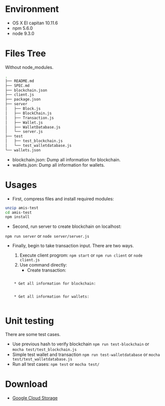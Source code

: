 # Environment
* OS X EI capitan 10.11.6
* npm 5.6.0
* node 9.3.0

# Files Tree
Without node_modules.

```bash
.
├── README.md
├── SPEC.md
├── blockchain.json
├── client.js
├── package.json
├── server
│   ├── Block.js
│   ├── BlockChain.js
│   ├── Transaction.js
│   ├── Wallet.js
│   ├── WalletDatabase.js
│   └── server.js
├── test
│   ├── test_blockchain.js
│   └── test_walletdatabase.js
└── wallets.json
```

- blockchain.json: Dump all information for blockchain.
- wallets.json: Dump all information for wallets.

# Usages
* First, compress files and install required modules:

```bash
unzip amis-test
cd amis-test
npm install
```

* Second, run server to create blockchain on localhost:


```npm run server``` or ```node server/server.js```

* Finally, begin to take transaction input. There are two ways. 

	1. Execute client progrom: ```npm start``` or ```npm run client``` or ```node client.js```
	2. Use command directly:
		* Create transaction:
```curl -i -H "Content-Type: application/json" -X POST -d '{"from":"from_address","to":"to_address","value":20}' http://localhost:8888/transaction
```
		* Get all information for blockchain:
```curl -i -H "Content-Type: application/json" -X POST http://localhost:8888/blockchain
```
		* Get all information for wallets:
```curl -i -H "Content-Type: application/json" -X POST http://localhost:8888/wallets
```

# Unit testing
There are some test cases.

* Use previous hash to verify blockchain ```npm run test-blockchain``` or ```mocha test/test_blockchain.js```
* Simple test wallet and transaction ```npm run test-walletdatabase``` or ```mocha test/test_walletdatabase.js```
* Run all test cases: ```npm test``` or ```mocha test/```

# Download
* [Google Cloud Storage]()
